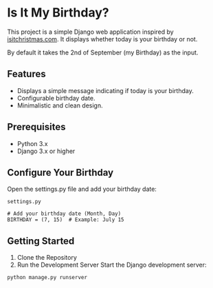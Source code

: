 # Is It My Birthday?

This project is a simple Django web application inspired by [isitchristmas.com](https://isitchristmas.com/). It displays whether today is your birthday or not.

By default it takes the 2nd of September (my Birthday) as the input.

## Features

- Displays a simple message indicating if today is your birthday.
- Configurable birthday date.
- Minimalistic and clean design.

## Prerequisites

- Python 3.x
- Django 3.x or higher

## Configure Your Birthday
Open the settings.py file and add your birthday date:

```
settings.py

# Add your birthday date (Month, Day)
BIRTHDAY = (7, 15)  # Example: July 15
```

## Getting Started

1. Clone the Repository
2. Run the Development Server
Start the Django development server:

```
python manage.py runserver